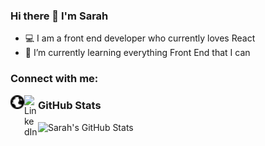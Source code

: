 ### Hi there 👋 I'm Sarah

- 💻 I am a front end developer who currently loves React
- 🌱 I’m currently learning everything Front End that I can


### Connect with me:

[<img align="left" alt="sarahsipple.com" width="22px" src="https://raw.githubusercontent.com/iconic/open-iconic/master/svg/globe.svg" />][website]
[<img align="left" alt="LinkedIn" width="22px" src="https://cdn.jsdelivr.net/npm/simple-icons@v3/icons/linkedin.svg" />][linkedin]

### GitHub Stats

<img align="left" alt="Sarah's GitHub Stats" src="https://github-readme-stats.codestackr.vercel.app/api?username=sarahsipple&show_icons=true&hide_border=true&theme=synthwave" />


[website]: https://sarahsipple.com
[linkedin]: https://linkedin.com/in/sarahsipple
